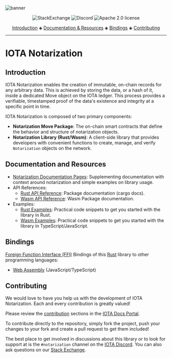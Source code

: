 ![banner](https://github.com/iotaledger/notarization/raw/HEAD/.github/banner_identity.svg)

<p align="center">
  <a href="https://iota.stackexchange.com/" style="text-decoration:none;"><img src="https://img.shields.io/badge/StackExchange-9cf.svg?logo=stackexchange" alt="StackExchange"></a>
  <a href="https://discord.iota.org/" style="text-decoration:none;"><img src="https://img.shields.io/badge/Discord-9cf.svg?logo=discord" alt="Discord"></a>
  <a href="https://github.com/iotaledger/notarization/blob/develop/LICENSE" style="text-decoration:none;"><img src="https://img.shields.io/github/license/iotaledger/notarization.svg" alt="Apache 2.0 license"></a>
</p>

<p align="center">
  <a href="#introduction">Introduction</a> ◈
  <a href="#documentation-and-resources">Documentation & Resources</a> ◈
  <a href="#bindings">Bindings</a> ◈
  <a href="#contributing">Contributing</a>
</p>

---

# IOTA Notarization

## Introduction

IOTA Notarization enables the creation of immutable, on-chain records for any arbitrary data. This is achieved by storing the data, or a hash of it, inside a dedicated Move object on the IOTA ledger. This process provides a verifiable, timestamped proof of the data's existence and integrity at a specific point in time.

IOTA Notarization is composed of two primary components:

- **Notarization Move Package**: The on-chain smart contracts that define the behavior and structure of notarization objects.
- **Notarization Library (Rust/Wasm)**: A client-side library that provides developers with convenient functions to create, manage, and verify `Notarization` objects on the network.

## Documentation and Resources

- [Notarization Documentation Pages](https://docs.iota.org/iota-notarization): Supplementing documentation with context around notarization and simple examples on library usage.
- API References:
  - [Rust API Reference](https://iotaledger.github.io/notarization/notarization/index.html): Package documentation (cargo docs).
  - [Wasm API Reference](https://docs.iota.org/references/iota-notarization/wasm/api_ref): Wasm Package documentation.
- Examples:
  - [Rust Examples](https://github.com/iotaledger/notarization/tree/develop/examples): Practical code snippets to get you started with the library in Rust.
  - [Wasm Examples](https://github.com/iotaledger/notarization/tree/develop/bindings/wasm/notarization_wasm/examples): Practical code snippets to get you started with the library in TypeScript/JavaScript.

## Bindings

[Foreign Function Interface (FFI)](https://en.wikipedia.org/wiki/Foreign_function_interface) Bindings of this [Rust](https://www.rust-lang.org/) library to other programming languages:

- [Web Assembly](https://github.com/iotaledger/notarization/tree/develop/bindings/wasm/notarization_wasm/) (JavaScript/TypeScript)

## Contributing

We would love to have you help us with the development of IOTA Notarization. Each and every contribution is greatly valued!

Please review the [contribution](https://docs.iota.org/iota-notarization/contribute) sections in the [IOTA Docs Portal](https://docs.iota.org/iota-notarization).

To contribute directly to the repository, simply fork the project, push your changes to your fork and create a pull request to get them included!

The best place to get involved in discussions about this library or to look for support at is the `#notarization` channel on the [IOTA Discord](https://discord.iota.org). You can also ask questions on our [Stack Exchange](https://iota.stackexchange.com/).
